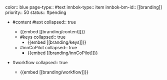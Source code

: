 color:: blue
page-type:: #text
innbok-type:: item
innbok-bm-id:: [[branding]]
priority:: 50
status:: #pending

- #content #text
  collapsed:: true
	- {{embed [[branding/content]]}}
  - #keys
    collapsed:: true
	  - {{embed [[branding/keys]]}}
  - #innCoPilot
    collapsed:: true
	  - {{embed [[branding/innCoPilot]]}}

- #workflow
  collapsed:: true
	- {{embed [[branding/workflow]]}}

